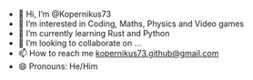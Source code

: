 - 👋 Hi, I’m @Kopernikus73
- 👀 I’m interested in Coding, Maths, Physics and Video games
- 🌱 I’m currently learning Rust and Python
- 💞️ I’m looking to collaborate on ...
- 📫 How to reach me kopernikus73.github@gmail.com
- 😄 Pronouns: He/Him

<!---
Kopernikus73/Kopernikus73 is a ✨ special ✨ repository because its `README.md` (this file) appears on your GitHub profile.
You can click the Preview link to take a look at your changes.
--->
